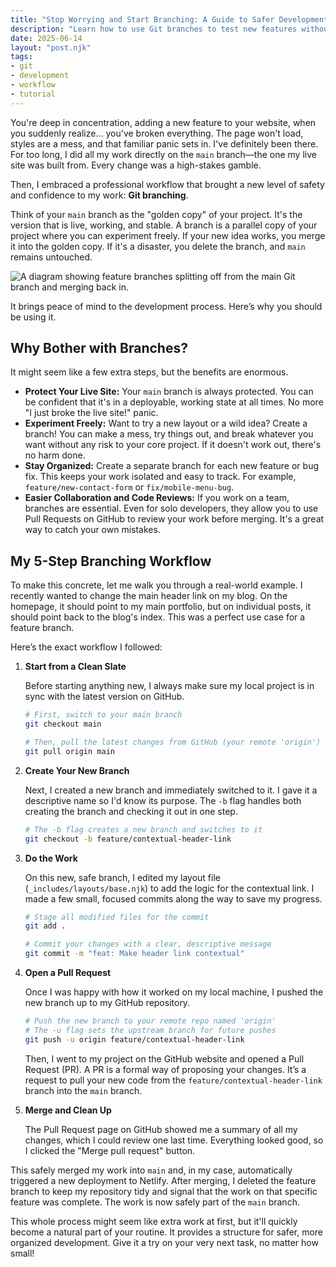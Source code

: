 ```yaml
---
title: "Stop Worrying and Start Branching: A Guide to Safer Development with Git"
description: "Learn how to use Git branches to test new features without the fear of breaking your live website. A practical, step-by-step guide."
date: 2025-06-14
layout: "post.njk"
tags:
- git
- development
- workflow
- tutorial
---
```


You're deep in concentration, adding a new feature to your website, when you suddenly realize... you've broken everything. The page won't load, styles are a mess, and that familiar panic sets in. I've definitely been there. For too long, I did all my work directly on the `main` branch—the one my live site was built from. Every change was a high-stakes gamble.

Then, I embraced a professional workflow that brought a new level of safety and confidence to my work: **Git branching**.

Think of your `main` branch as the "golden copy" of your project. It's the version that is live, working, and stable. A branch is a parallel copy of your project where you can experiment freely. If your new idea works, you merge it into the golden copy. If it's a disaster, you delete the branch, and `main` remains untouched.

![A diagram showing feature branches splitting off from the main Git branch and merging back in.](/images/blog/git-branching-diagram.svg) 

It brings peace of mind to the development process. Here’s why you should be using it.

## Why Bother with Branches?

It might seem like a few extra steps, but the benefits are enormous.

* **Protect Your Live Site:** Your `main` branch is always protected. You can be confident that it's in a deployable, working state at all times. No more "I just broke the live site!" panic.
* **Experiment Freely:** Want to try a new layout or a wild idea? Create a branch! You can make a mess, try things out, and break whatever you want without any risk to your core project. If it doesn't work out, there's no harm done.
* **Stay Organized:** Create a separate branch for each new feature or bug fix. This keeps your work isolated and easy to track. For example, `feature/new-contact-form` or `fix/mobile-menu-bug`.
* **Easier Collaboration and Code Reviews:** If you work on a team, branches are essential. Even for solo developers, they allow you to use Pull Requests on GitHub to review your work before merging. It's a great way to catch your own mistakes.

## My 5-Step Branching Workflow

To make this concrete, let me walk you through a real-world example. I recently wanted to change the main header link on my blog. On the homepage, it should point to my main portfolio, but on individual posts, it should point back to the blog's index. This was a perfect use case for a feature branch.

Here’s the exact workflow I followed:

1.  **Start from a Clean Slate**

    Before starting anything new, I always make sure my local project is in sync with the latest version on GitHub.

    ```bash
    # First, switch to your main branch
    git checkout main

    # Then, pull the latest changes from GitHub (your remote 'origin')
    git pull origin main
    ```

2.  **Create Your New Branch**

    Next, I created a new branch and immediately switched to it. I gave it a descriptive name so I'd know its purpose. The `-b` flag handles both creating the branch and checking it out in one step.

    ```bash
    # The -b flag creates a new branch and switches to it
    git checkout -b feature/contextual-header-link
    ```

3.  **Do the Work**

    On this new, safe branch, I edited my layout file (`_includes/layouts/base.njk`) to add the logic for the contextual link. I made a few small, focused commits along the way to save my progress.

    ```bash
    # Stage all modified files for the commit
    git add .

    # Commit your changes with a clear, descriptive message
    git commit -m "feat: Make header link contextual"
    ```

4.  **Open a Pull Request**

    Once I was happy with how it worked on my local machine, I pushed the new branch up to my GitHub repository.

    ```bash
    # Push the new branch to your remote repo named 'origin'
    # The -u flag sets the upstream branch for future pushes
    git push -u origin feature/contextual-header-link
    ```
    
    Then, I went to my project on the GitHub website and opened a Pull Request (PR). A PR is a formal way of proposing your changes. It’s a request to pull your new code from the `feature/contextual-header-link` branch into the `main` branch.

5.  **Merge and Clean Up**

    The Pull Request page on GitHub showed me a summary of all my changes, which I could review one last time. Everything looked good, so I clicked the "Merge pull request" button.
   
    
This safely merged my work into `main` and, in my case, automatically triggered a new deployment to Netlify. After merging, I deleted the feature branch to keep my repository tidy and signal that the work on that specific feature was complete. The work is now safely part of the `main` branch.

This whole process might seem like extra work at first, but it'll quickly become a natural part of your routine. It provides a structure for safer, more organized development. Give it a try on your very next task, no matter how small!
